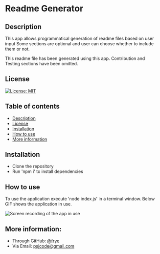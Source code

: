 # Readme Generator

## Description
This app allows programmatical generation of readme files based on user input
Some sections are optional and user can choose whether to include them or not.

This readme file has been generated using this app. Contribution and Testing sections have been omitted.

## License
[![License: MIT](https://img.shields.io/badge/License-MIT-yellow.svg)](https://opensource.org/licenses/MIT)

## Table of contents
- [Description](#description)
- [License](#license)
- [Installation](#installation)
- [How to use](#how-to-use)
- [More information](#more-information)

## Installation
- Clone the repository
- Run 'npm i' to install dependencies

## How to use
To use the application execute 'node index.js' in a terminal window. Below GIF
shows the application in use.

![Screen recording of the app in use](./assets/recording.gif)

## More information:
- Through GitHub: [@frye](https://github.com/frye)
- Via Email: psjcode@gmail.com
